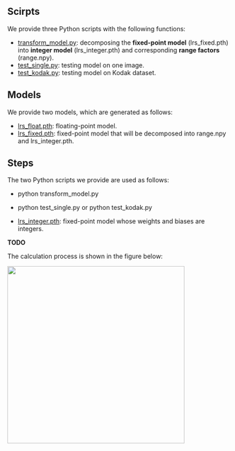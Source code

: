 
## Scirpts

We provide three Python scripts with the following functions:

+ [transform_model.py](./scripts/transform_model.py): decomposing the **fixed-point model** (lrs_fixed.pth) into **integer model** (lrs_integer.pth) and corresponding **range factors** (range.npy).
+ [test_single.py](./scripts/test_single.py): testing model on one image.
+ [test_kodak.py](./scripts/test_kodak.py): testing model on Kodak dataset.

## Models

We provide two models, which are generated as follows:

+ [lrs_float.pth](./models/lrs_float.pth): floating-point model.
+ [lrs_fixed.pth](./models/lrs_fixed.pth): fixed-point model that will be decomposed into range.npy and lrs_integer.pth.


## Steps

The two Python scripts we provide are used as follows:

+ python transform_model.py
+ python test_single.py or python test_kodak.py

+ [lrs_integer.pth](./models/lrs_integer.pth): fixed-point model whose weights and biases are integers.


**TODO**

The calculation process is shown in the figure below:

<img src="https://njuvision.github.io/fixed-point/images/framework.png" width="400px" >
